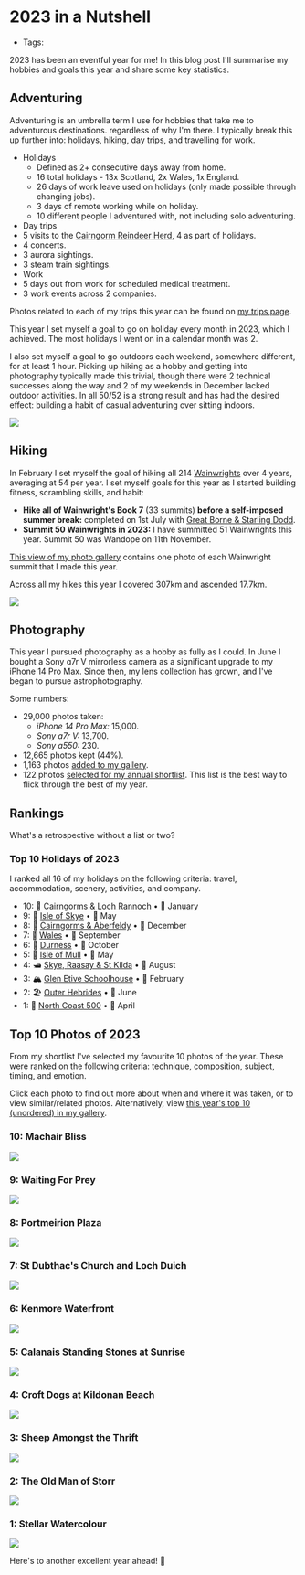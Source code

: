 # 2023 in a Nutshell

- Tags:

2023 has been an eventful year for me! In this blog post I'll summarise my hobbies and goals this year and share some key statistics.


## Adventuring

Adventuring is an umbrella term I use for hobbies that take me to adventurous destinations. regardless of why I'm there. I typically break this up further into: holidays, hiking, day trips, and travelling for work.

- Holidays
  - Defined as 2+ consecutive days away from home.
  - 16 total holidays - 13x Scotland, 2x Wales, 1x England.
  - 26 days of work leave used on holidays (only made possible through changing jobs).
  - 3 days of remote working while on holiday.
  - 10 different people I adventured with, not including solo adventuring.
-  Day trips
  - 5 visits to the [Cairngorm Reindeer Herd](https://www.cairngormreindeer.co.uk/), 4 as part of holidays.
  - 4 concerts.
  - 3 aurora sightings.
  - 3 steam train sightings.
-  Work
  - 5 days out from work for scheduled medical treatment.
  - 3 work events across 2 companies.

Photos related to each of my trips this year can be found on [my trips page](../../trips).

This year I set myself a goal to go on holiday every month in 2023, which I achieved. The most holidays I went on in a calendar month was 2.

I also set myself a goal to go outdoors each weekend, somewhere different, for at least 1 hour. Picking up hiking as a hobby and getting into photography typically made this trivial, though there were 2 technical successes along the way and 2 of my weekends in December lacked outdoor activities. In all 50/52 is a strong result and has had the desired effect: building a habit of casual adventuring over sitting indoors.

<img src="https://s3.eu-west-2.amazonaws.com/jessrising.com/meeting-the-reindeer-230804a-lg.jpeg" />

## Hiking

In February I set myself the goal of hiking all 214 [Wainwrights](https://en.wikipedia.org/wiki/List_of_Wainwrights) over 4 years, averaging at 54 per year. I set myself goals for this year as I started building fitness, scrambling skills, and habit:

- **Hike all of Wainwright's Book 7** (33 summits) **before a self-imposed summer break:** completed on 1st July with [Great Borne & Starling Dodd](../../gallery?trip=2023-07-01-great-borne-starling-dodd).
- **Summit 50 Wainwrights in 2023:** I have summitted 51 Wainwrights this year. Summit 50 was Wandope on 11th November.

[This view of my photo gallery](../../gallery?tag=wainwright&year=2023&order=oldest) contains one photo of each Wainwright summit that I made this year.

Across all my hikes this year I covered 307km and ascended 17.7km.

<img src="https://s3.eu-west-2.amazonaws.com/jessrising.com/from-long-crag-to-the-irish-sea-230205-lg.jpeg" />

## Photography

This year I pursued photography as a hobby as fully as I could. In June I bought a Sony ɑ7r V mirrorless camera as a significant upgrade to my iPhone 14 Pro Max. Since then, my lens collection has grown, and I've began to pursue astrophotography.

Some numbers:
- 29,000 photos taken:
  - *iPhone 14 Pro Max:* 15,000.
  - *Sony ɑ7r V:* 13,700.
  - *Sony ɑ550:* 230.
- 12,665 photos kept (44%).
- 1,163 photos [added to my gallery](../../gallery?year=2023&order=oldest).
- 122 photos [selected for my annual shortlist](../../gallery?tag=annual-shortlist&year=2023&order=oldest). This list is the best way to flick through the best of my year.

## Rankings

What's a retrospective without a list or two?

### Top 10 Holidays of 2023

I ranked all 16 of my holidays on the following criteria: travel, accommodation, scenery, activities, and company.

- 10: 🦌 [Cairngorms & Loch Rannoch](../../gallery?trip=2023-01-06-cairngorms-loch-rannoch) • 🏴󠁧󠁢󠁳󠁣󠁴󠁿 January
- 9: 🌄 [Isle of Skye](../../gallery?trip=2023-05-19-isle-of-skye) • 🏴󠁧󠁢󠁳󠁣󠁴󠁿 May
- 8: 🦌 [Cairngorms & Aberfeldy](../../gallery?trip=2023-12-01-cairngorms-aberfeldy) • 🏴󠁧󠁢󠁳󠁣󠁴󠁿 December
- 7: 🏴󠁧󠁢󠁷󠁬󠁳󠁿 [Wales](../../gallery?trip=2023-09-02-wales) • 🏴󠁧󠁢󠁷󠁬󠁳󠁿 September
- 6: 🌌 [Durness](../../gallery?trip=2023-10-13-durness) • 🏴󠁧󠁢󠁳󠁣󠁴󠁿 October
- 5: 🦦 [Isle of Mull](../../gallery?trip=2023-05-11-isle-of-mull) • 🏴󠁧󠁢󠁳󠁣󠁴󠁿 May
- 4: 🛥️ [Skye, Raasay & St Kilda](../../gallery?trip=2023-08-09-skye-raasay-st-kilda) • 🏴󠁧󠁢󠁳󠁣󠁴󠁿 August
- 3: 🏔️ [Glen Etive Schoolhouse](../../gallery?trip=2023-02-18-glen-etive-schoolhouse) • 🏴󠁧󠁢󠁳󠁣󠁴󠁿 February
- 2: 🏖️ [Outer Hebrides](../../gallery?trip=2023-06-03-outer-hebrides) • 🏴󠁧󠁢󠁳󠁣󠁴󠁿 June
- 1: 🚗 [North Coast 500](../../gallery?trip=2023-04-14-north-coast-500) • 🏴󠁧󠁢󠁳󠁣󠁴󠁿 April

## Top 10 Photos of 2023

From my shortlist I've selected my favourite 10 photos of the year. These were ranked on the following criteria: technique, composition, subject, timing, and emotion.

Click each photo to find out more about when and where it was taken, or to view similar/related photos. Alternatively, view [this year's top 10 (unordered) in my gallery](../../gallery?tag=annual-top-10&year=2023).

### 10: Machair Bliss

<img src="https://s3.eu-west-2.amazonaws.com/jessrising.com/machair-bliss-230604-lg.jpeg" />

### 9: Waiting For Prey

<img src="https://s3.eu-west-2.amazonaws.com/jessrising.com/waiting-for-prey-230905-lg.jpeg" />

### 8: Portmeirion Plaza

<img src="https://s3.eu-west-2.amazonaws.com/jessrising.com/portmeirion-plaza-230904a-lg.jpeg" />

### 7: St Dubthac's Church and Loch Duich

<img src="https://s3.eu-west-2.amazonaws.com/jessrising.com/st-dubhthacs-church-and-loch-duich-230810-lg.jpeg" />

### 6: Kenmore Waterfront

<img src="https://s3.eu-west-2.amazonaws.com/jessrising.com/kenmore-waterfront-231202-lg.jpeg" />

### 5: Calanais Standing Stones at Sunrise

<img src="https://s3.eu-west-2.amazonaws.com/jessrising.com/calanais-standing-stones-at-sunrise-230609a-lg.jpeg" />

### 4: Croft Dogs at Kildonan Beach

<img src="https://s3.eu-west-2.amazonaws.com/jessrising.com/croft-dogs-at-kildonan-beach-230606-lg.jpeg" />

### 3: Sheep Amongst the Thrift

<img src="https://s3.eu-west-2.amazonaws.com/jessrising.com/sheep-amongst-the-thrift-230603-lg.jpeg" />

### 2: The Old Man of Storr

<img src="https://s3.eu-west-2.amazonaws.com/jessrising.com/the-old-man-of-storr-230810-lg.jpeg" />

### 1: Stellar Watercolour

<img src="https://s3.eu-west-2.amazonaws.com/jessrising.com/stellar-watercolour-231105-lg.jpeg" />

Here's to another excellent year ahead! 🥂

